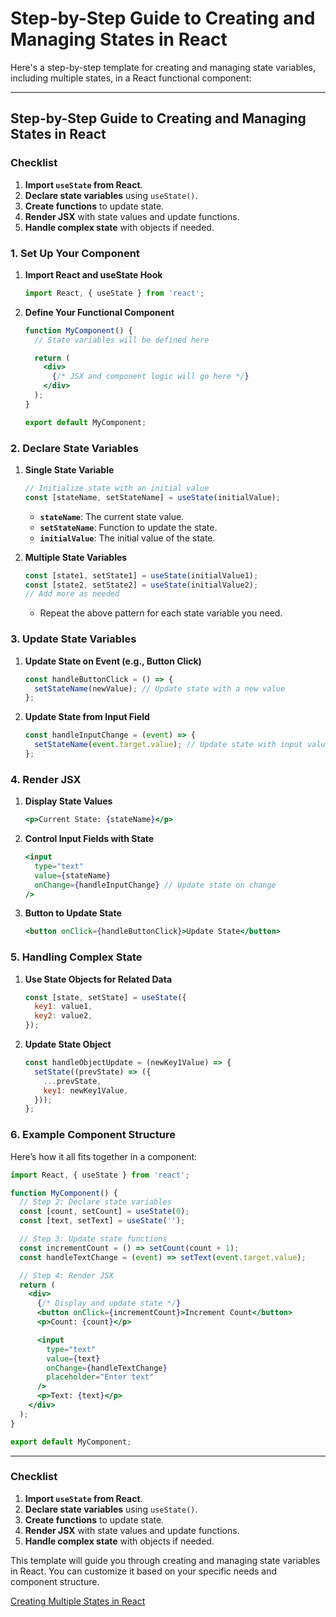 # Step-by-Step Guide to Creating and Managing States in React

Here's a step-by-step template for creating and managing state variables, including multiple states, in a React functional component:

---

## **Step-by-Step Guide to Creating and Managing States in React**

### **Checklist**

1. **Import `useState` from React**.
2. **Declare state variables** using `useState()`.
3. **Create functions** to update state.
4. **Render JSX** with state values and update functions.
5. **Handle complex state** with objects if needed.

### **1. Set Up Your Component**

1. **Import React and useState Hook**
    
    ```jsx
    import React, { useState } from 'react';
    
    ```
    
2. **Define Your Functional Component**
    
    ```jsx
    function MyComponent() {
      // State variables will be defined here
    
      return (
        <div>
          {/* JSX and component logic will go here */}
        </div>
      );
    }
    
    export default MyComponent;
    
    ```
    

### **2. Declare State Variables**

1. **Single State Variable**
    
    ```jsx
    // Initialize state with an initial value
    const [stateName, setStateName] = useState(initialValue);
    
    ```
    
    - **`stateName`**: The current state value.
    - **`setStateName`**: Function to update the state.
    - **`initialValue`**: The initial value of the state.
2. **Multiple State Variables**
    
    ```jsx
    const [state1, setState1] = useState(initialValue1);
    const [state2, setState2] = useState(initialValue2);
    // Add more as needed
    
    ```
    
    - Repeat the above pattern for each state variable you need.

### **3. Update State Variables**

1. **Update State on Event (e.g., Button Click)**
    
    ```jsx
    const handleButtonClick = () => {
      setStateName(newValue); // Update state with a new value
    };
    
    ```
    
2. **Update State from Input Field**
    
    ```jsx
    const handleInputChange = (event) => {
      setStateName(event.target.value); // Update state with input value
    };
    
    ```
    

### **4. Render JSX**

1. **Display State Values**
    
    ```jsx
    <p>Current State: {stateName}</p>
    
    ```
    
2. **Control Input Fields with State**
    
    ```jsx
    <input
      type="text"
      value={stateName}
      onChange={handleInputChange} // Update state on change
    />
    
    ```
    
3. **Button to Update State**
    
    ```jsx
    <button onClick={handleButtonClick}>Update State</button>
    
    ```
    

### **5. Handling Complex State**

1. **Use State Objects for Related Data**
    
    ```jsx
    const [state, setState] = useState({
      key1: value1,
      key2: value2,
    });
    
    ```
    
2. **Update State Object**
    
    ```jsx
    const handleObjectUpdate = (newKey1Value) => {
      setState((prevState) => ({
        ...prevState,
        key1: newKey1Value,
      }));
    };
    
    ```
    

### **6. Example Component Structure**

Here’s how it all fits together in a component:

```jsx
import React, { useState } from 'react';

function MyComponent() {
  // Step 2: Declare state variables
  const [count, setCount] = useState(0);
  const [text, setText] = useState('');

  // Step 3: Update state functions
  const incrementCount = () => setCount(count + 1);
  const handleTextChange = (event) => setText(event.target.value);

  // Step 4: Render JSX
  return (
    <div>
      {/* Display and update state */}
      <button onClick={incrementCount}>Increment Count</button>
      <p>Count: {count}</p>

      <input
        type="text"
        value={text}
        onChange={handleTextChange}
        placeholder="Enter text"
      />
      <p>Text: {text}</p>
    </div>
  );
}

export default MyComponent;

```

---

### **Checklist**

1. **Import `useState` from React**.
2. **Declare state variables** using `useState()`.
3. **Create functions** to update state.
4. **Render JSX** with state values and update functions.
5. **Handle complex state** with objects if needed.

This template will guide you through creating and managing state variables in React. You can customize it based on your specific needs and component structure.

[Creating Multiple States in React](https://www.notion.so/Creating-Multiple-States-in-React-d26f1215a4ac423f9db809e795fbb0ec?pvs=21)
